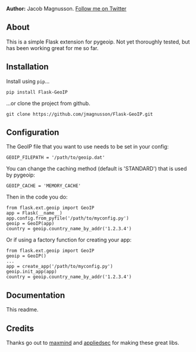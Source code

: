 **Author:** Jacob Magnusson. [Follow me on Twitter](twitter)

## About

This is a simple Flask extension for pygeoip. Not yet thoroughly tested, but has been working great for me so far.


## Installation

Install using `pip`...

    pip install Flask-GeoIP

...or clone the project from github.

    git clone https://github.com/jmagnusson/Flask-GeoIP.git


## Configuration


The GeoIP file that you want to use needs to be set in your config:

    GEOIP_FILEPATH = '/path/to/geoip.dat'

You can change the caching method (default is 'STANDARD') that is used
by pygeoip:

    GEOIP_CACHE = 'MEMORY_CACHE'

Then in the code you do:

    from flask.ext.geoip import GeoIP
    app = Flask(__name__)
    app.config.from_pyfile('/path/to/myconfig.py')
    geoip = GeoIP(app)
    country = geoip.country_name_by_addr('1.2.3.4')

Or if using a factory function for creating your app:

    from flask.ext.geoip import GeoIP
    geoip = GeoIP()
    ...
    app = create_app('/path/to/myconfig.py')
    geoip.init_app(app)
    country = geoip.country_name_by_addr('1.2.3.4')


## Documentation

This readme.


## Credits

Thanks go out to [maxmind](https://github.com/maxmind/geoip-api-c) and [appliedsec](https://github.com/appliedsec/pygeoip) for making these great libs.

[twitter]: https://twitter.com/pyjacob
